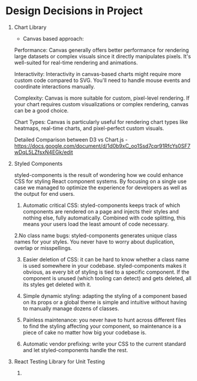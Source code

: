 # Design Decisions in Project

1. Chart Library
    
    - Canvas based approach:

    Performance: Canvas generally offers better performance for rendering large datasets or complex visuals since it directly manipulates pixels. It's well-suited for real-time rendering and animations.

    Interactivity: Interactivity in canvas-based charts might require more custom code compared to SVG. You'll need to handle mouse events and coordinate interactions manually.

    Complexity: Canvas is more suitable for custom, pixel-level rendering. If your chart requires custom visualizations or complex rendering, canvas can be a good choice.

    Chart Types: Canvas is particularly useful for rendering chart types like heatmaps, real-time charts, and pixel-perfect custom visuals.

    Detailed Comparison between D3 vs Chart.js - https://docs.google.com/document/d/1d0b9xC_oo1Ssd7cqr91RfcYs0SF7wDqL5LZfsxN4EGk/edit

2. Styled Components

    styled-components is the result of wondering how we could enhance CSS for styling React component systems. By focusing on a single use case we managed to optimize the experience for developers as well as the output for end users.

    1. Automatic critical CSS: styled-components keeps track of which components are rendered on a page and injects their styles and nothing else, fully automatically. Combined with code splitting, this means your users load the least amount of code necessary.

    2.No class name bugs: styled-components generates unique class names for your styles. You never have to worry about duplication, overlap or misspellings.

    3. Easier deletion of CSS: it can be hard to know whether a class name is used somewhere in your codebase. styled-components makes it obvious, as every bit of styling is tied to a specific component. If the component is unused (which tooling can detect) and gets deleted, all its styles get deleted with it.

    4. Simple dynamic styling: adapting the styling of a component based on its props or a global theme is simple and intuitive without having to manually manage dozens of classes.

    5. Painless maintenance: you never have to hunt across different files to find the styling affecting your component, so maintenance is a piece of cake no matter how big your codebase is.

    6. Automatic vendor prefixing: write your CSS to the current standard and let styled-components handle the rest.

3. React Testing Library for Unit Testing

    1. 